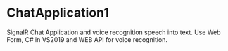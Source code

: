 # ChatApplication1
SignalR Chat Application and voice recognition speech into text. Use Web Form,  C# in VS2019 and WEB API for voice recognition.
